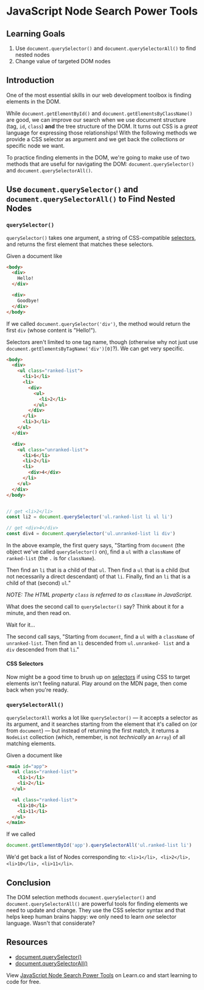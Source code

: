 # JavaScript Node Search Power Tools

## Learning Goals

1. Use `document.querySelector()` and `document.querySelectorAll()` to find nested nodes
2. Change value of targeted DOM nodes

## Introduction

One of the most essential skills in our web development toolbox is finding
elements in the DOM.

While `document.getElementById()` and `document.getElementsByClassName()` are
good, we can improve our search when we use document structure (tag, `id`,
`class`) **and** the tree structure of the DOM. It turns out CSS is a _great_
language for expressing those relationships! With the following methods we provide
a CSS selector as argument and we get back the collections _or_ specific node
we want.

To practice finding elements in the DOM, we're going to make use of two methods
that are useful for navigating the DOM: `document.querySelector()` and
`document.querySelectorAll()`.

## Use `document.querySelector()` and `document.querySelectorAll()` to Find Nested Nodes

### `querySelector()`

`querySelector()` takes one argument, a string of CSS-compatible [selectors][], and returns
the first element that matches these selectors.

Given a document like

```html
<body>
  <div>
    Hello!
  </div>

  <div>
    Goodbye!
  </div>
</body>
```

If we called `document.querySelector('div')`, the method would return the first
`div` (whose content is "Hello!").

Selectors aren't limited to one tag name, though (otherwise why not just use
`document.getElementsByTagName('div')[0]`?). We can get very specific.

```html
<body>
  <div>
    <ul class="ranked-list">
      <li>1</li>
      <li>
        <div>
          <ul>
            <li>2</li>
          </ul>
        </div>
      </li>
      <li>3</li>
    </ul>
  </div>

  <div>
    <ul class="unranked-list">
      <li>6</li>
      <li>2</li>
      <li>
        <div>4</div>
      </li>
    </ul>
  </div>
</body>
```

```javascript

// get <li>2</li>
const li2 = document.querySelector('ul.ranked-list li ul li')

// get <div>4</div>
const div4 = document.querySelector('ul.unranked-list li div')

```

In the above example, the first query says, "Starting from `document` (the
object we've called `querySelector()` on), find a `ul` with a `className` of
`ranked-list` (the `.` is for `className`).

Then find an `li` that is a child of that `ul`. Then find a `ul` that is a
child (but not necessarily a direct descendant) of that `li`. Finally, find an
`li` that is a child of that (second) `ul`."

_NOTE: The HTML property `class` is referred to as `className` in JavaScript._

What does the second call to `querySelector()` say? Think about it for a
minute, and then read on.

Wait for it...

The second call says, "Starting from `document`, find a `ul` with a
`className` of `unranked-list`. Then find an `li` descended from `ul.unranked-
list` and a `div` descended from that `li`."

#### CSS Selectors

Now might be a good time to brush up on [selectors][selectors] if using CSS to
target elements isn't feeling natural. Play around on the MDN page, then come
back when you're ready.

### `querySelectorAll()`

`querySelectorAll` works a lot like `querySelector()` — it accepts a selector
as its argument, and it searches starting from the element that it's called on
(or from `document`) — but instead of returning the first match, it returns a
`NodeList` collection (which, remember, is not _technically_ an `Array`) of
all matching elements.

Given a document like

``` html
<main id="app">
  <ul class="ranked-list">
    <li>1</li>
    <li>2</li>
  </ul>

  <ul class="ranked-list">
    <li>10</li>
    <li>11</li>
  </ul>
</main>
```

If we called

```js
document.getElementById('app').querySelectorAll('ul.ranked-list li')
```

We'd get back a list of Nodes corresponding to: `<li>1</li>, <li>2</li>, <li>10</li>, <li>11</li>`.

## Conclusion

The DOM selection methods `document.querySelector()` and
`document.querySelectorAll()` are powerful tools for finding elements we need
to update and change. They use the CSS selector syntax and that helps keep 
human brains happy: we only need to learn _one_ selector language. Wasn't that
considerate?

## Resources

- [document.querySelector()](https://developer.mozilla.org/en-US/docs/Web/API/Document/querySelector)
- [document.querySelectorAll()](https://developer.mozilla.org/en-US/docs/Web/API/Document/querySelectorAll)

[selectors]: https://developer.mozilla.org/en-US/docs/Web/Guide/CSS/Getting_Started/Selectors

<p class='util--hide'>View <a href='https://learn.co/lessons/fewpjs-queryselector-methods'>JavaScript Node Search Power Tools</a> on Learn.co and start learning to code for free.</p>
